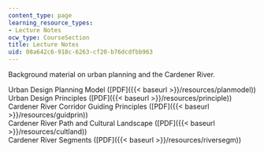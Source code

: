 ```yaml
---
content_type: page
learning_resource_types:
- Lecture Notes
ocw_type: CourseSection
title: Lecture Notes
uid: 08a642c6-918c-6263-cf20-b76dcdfbb963
---
```


Background material on urban planning and the Cardener River.

Urban Design Planning Model ([PDF]({{< baseurl >}}/resources/planmodel))  
Urban Design Principles ([PDF]({{< baseurl >}}/resources/principle))  
Cardener River Corridor Guiding Principles ([PDF]({{< baseurl >}}/resources/guidprin))  
Cardener River Path and Cultural Landscape ([PDF]({{< baseurl >}}/resources/cultland))  
Cardener River Segments ([PDF]({{< baseurl >}}/resources/riversegm))
